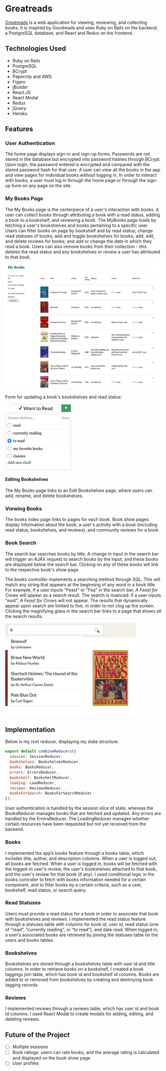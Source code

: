 # Greatreads #
[Greatreads][heroku] is a web application for viewing, reviewing, and collecting books. It is inspired by Goodreads and uses Ruby on Rails on the backend, a PostgreSQL database, and React and Redux on the frontend.

[heroku]: http://www.greatreadsapp.com/

## Technologies Used ##
* Ruby on Rails
* PostgreSQL
* BCrypt
* Paperclip and AWS
* Figaro
* jBuilder
* React.JS
* React Modal
* Redux
* jQuery
* Heroku

## Features ##

### User Authentication ###
The home page displays sign-in and sign-up forms. Passwords are not stored in the database but encrypted into password hashes through BCrypt. Upon login, the password entered is encrypted and compared with the stored password hash for that user. A user can view all the books in the app and view pages for individual books without logging in. In order to interact with books, a user must log in through the home page or through the sign-up form on any page on the site.

### My Books Page ###
The My Books page is the centerpiece of a user's interaction with books. A user can collect books through attributing a book with a read status, adding a book to a bookshelf, and reviewing a book. The MyBooks page loads by fetching a user's bookshelves and books pertaining to a specific user. Users can filter books on page by bookshelf and by read status; change read statuses of books; add and toggle bookshelves for books; add, edit, and delete reviews for books; and add or change the date in which they read a book. Users can also remove books from their collection - this deletes the read status and any bookshelves or review a user has attributed to that book.

![My Books page](/docs/my_books_page.png)

Form for updating a book's bookshelves and read status:

![Fields form](/docs/fields_form.png)


#### Editing Bookshelves ####
The My Books page links to an Edit Bookshelves page, where users can add, rename, and delete bookshelves.

### Viewing Books ###
The books index page links to pages for each book. Book show pages display information about the book, a user's activity with a book (including read status, bookshelves, and reviews), and community reviews for a book.

### Book Search ###
The search bar searches books by title. A change in input in the search bar will trigger an AJAX request to search books by the input, and these books are displayed below the search bar. Clicking on any of these books will link to the respective book's show page.

The books controller implements a searching method through SQL. This will match any string that appears at the beginning of any word in a book title. For example, if a user inputs "Feast" or "Fea" in the search bar, _A Feast for Crows_ will appear as a search result. The search is nuanced: if a user inputs "east", _A Feast for Crows_ will not appear. The results that dynamically appear upon search are limited to five, in order to not clog up the screen. Clicking the magnifying glass in the search bar links to a page that shows all the search results.

![Search bar](/docs/search_bar.png)

## Implementation ##

Below is my root reducer, displaying my state structure:

```javascript
export default combineReducers({
  session: SessionReducer,
  bookshelves: BookshelvesReducer,
  books: BooksReducer,
  errors: ErrorsReducer,
  bookshelf: BookshelfReducer,
  loading: LoadReducer,
  reviews: ReviewsReducer,
  booksForSearch: BooksForSearchReducer
});
```

User authentication is handled by the session slice of state, whereas the BooksReducer manages books that are fetched and updated. Any errors are handled by the ErrorsReducer. The LoadingReducer manages whether certain resources have been requested but not yet received from the backend.


### Books ###
I implemented the app’s books feature through a books table, which includes title, author, and description columns. When a user is logged out, all books are fetched. When a user is logged in, books will be fetched with the logged-in user's review, the user's bookshelves attached to that book, and the user's review for that book (if any). I used conditional logic in the books controller to fetch with books information needed for a certain component, and to filter books by a certain criteria, such as a user, bookshelf, read status, or search query.

### Read Statuses ###
Users must provide a read status for a book in order to associate that book with bookshelves and reviews. I implemented the read status feature through a statuses table with columns for book id, user id, read status (one of “read”, “currently reading”, or “to read”), and date read. When logged in, a user’s associated books are retrieved by joining the statuses table on the users and books tables.

### Bookshelves ###
Bookshelves are stored through a bookshelves table with user id and title columns. In order to retrieve books on a bookshelf, I created a book taggings join table, which has book id and bookshelf id columns. Books are added to or removed from bookshelves by creating and destroying book tagging records.

### Reviews ###
I implemented reviews through a reviews table, which has user id and book id columns. I used React Modal to create modals for adding, editing, and deleting reviews.

## Future of the Project ##

- [ ] Multiple sessions
- [ ] Book ratings: users can rate books, and the average rating is calculated and displayed on the book show page
- [ ] User profiles
